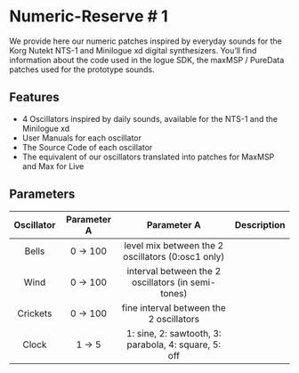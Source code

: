 # Numeric-Reserve # 1
We provide here our numeric patches inspired by everyday sounds for the Korg Nutekt NTS-1 and Minilogue xd digital synthesizers. 
You’ll find information about the code used in the logue SDK, the maxMSP / PureData patches used for the prototype sounds.

## Features
- 4 Oscillators inspired by daily sounds, available for the NTS-1 and the Minilogue xd
- User Manuals for each oscillator
- The Source Code of each oscillator
- The equivalent of our oscillators translated into patches for MaxMSP and Max for Live

## Parameters
 
| Oscillator     | Parameter A            | Parameter A            | Description                                       |
| :------------: | :--------------------: | :--------------------: | :-----------------------------------------------: |
| Bells          | 0 -> 100               |level mix between the 2 oscillators  (0:osc1 only)   |
| Wind           | 0 -> 100                   |interval between the 2 oscillators   (in semi-tones) |
| Crickets       | 0 -> 100                    |fine interval between the 2 oscillators              |
| Clock          | 1 ->  5               |1: sine, 2: sawtooth, 3: parabola, 4: square, 5: off |
